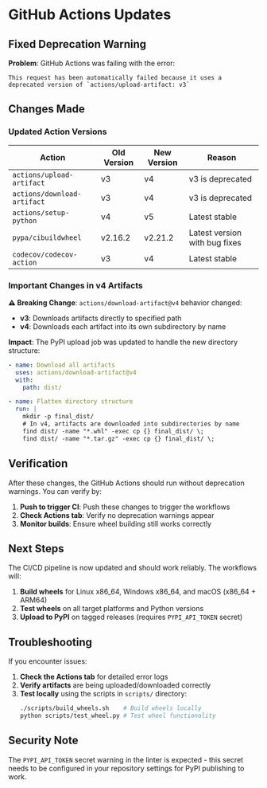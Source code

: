 # GitHub Actions Updates

## Fixed Deprecation Warning

**Problem**: GitHub Actions was failing with the error:
```
This request has been automatically failed because it uses a deprecated version of `actions/upload-artifact: v3`
```

## Changes Made

### Updated Action Versions

| Action | Old Version | New Version | Reason |
|--------|-------------|-------------|---------|
| `actions/upload-artifact` | v3 | v4 | v3 is deprecated |
| `actions/download-artifact` | v3 | v4 | v3 is deprecated |
| `actions/setup-python` | v4 | v5 | Latest stable |
| `pypa/cibuildwheel` | v2.16.2 | v2.21.2 | Latest version with bug fixes |
| `codecov/codecov-action` | v3 | v4 | Latest stable |

### Important Changes in v4 Artifacts

**⚠️ Breaking Change**: `actions/download-artifact@v4` behavior changed:

- **v3**: Downloads artifacts directly to specified path
- **v4**: Downloads each artifact into its own subdirectory by name

**Impact**: The PyPI upload job was updated to handle the new directory structure:

```yaml
- name: Download all artifacts
  uses: actions/download-artifact@v4
  with:
    path: dist/

- name: Flatten directory structure
  run: |
    mkdir -p final_dist/
    # In v4, artifacts are downloaded into subdirectories by name
    find dist/ -name "*.whl" -exec cp {} final_dist/ \;
    find dist/ -name "*.tar.gz" -exec cp {} final_dist/ \;
```

## Verification

After these changes, the GitHub Actions should run without deprecation warnings. You can verify by:

1. **Push to trigger CI**: Push these changes to trigger the workflows
2. **Check Actions tab**: Verify no deprecation warnings appear
3. **Monitor builds**: Ensure wheel building still works correctly

## Next Steps

The CI/CD pipeline is now updated and should work reliably. The workflows will:

1. **Build wheels** for Linux x86_64, Windows x86_64, and macOS (x86_64 + ARM64)
2. **Test wheels** on all target platforms and Python versions
3. **Upload to PyPI** on tagged releases (requires `PYPI_API_TOKEN` secret)

## Troubleshooting

If you encounter issues:

1. **Check the Actions tab** for detailed error logs
2. **Verify artifacts** are being uploaded/downloaded correctly
3. **Test locally** using the scripts in `scripts/` directory:
   ```bash
   ./scripts/build_wheels.sh    # Build wheels locally
   python scripts/test_wheel.py # Test wheel functionality
   ```

## Security Note

The `PYPI_API_TOKEN` secret warning in the linter is expected - this secret needs to be configured in your repository settings for PyPI publishing to work.
